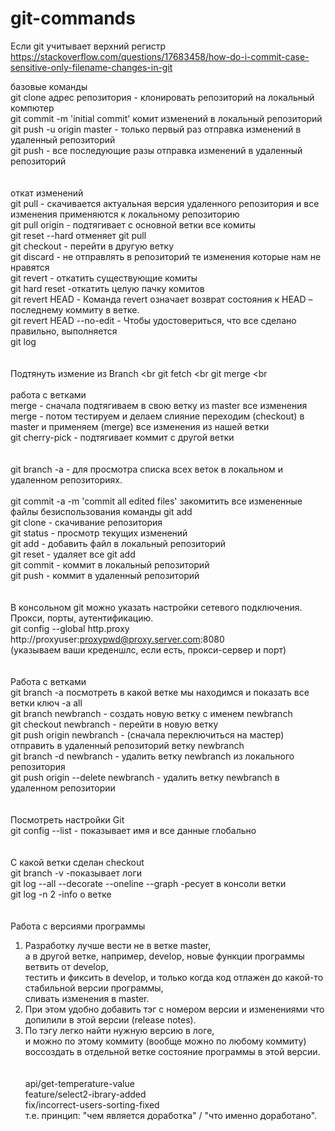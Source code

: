# git-commands
Если git учитывает верхний регистр https://stackoverflow.com/questions/17683458/how-do-i-commit-case-sensitive-only-filename-changes-in-git


базовые команды <br>
git clone адрес репозитория - клонировать репозиторий на локальный компютер <br>
git commit -m 'initial commit' комит изменений в локальный репозиторий <br>
git push -u origin master - только первый раз отправка изменений в удаленный репозиторий <br>
git push - все последующие разы отправка изменений в удаленный репозиторий <br>
<br>
<br>
откат изменений <br>
git pull - скачивается актуальная версия удаленного репозитория и все изменения применяются к локальному репозиторию <br>
git pull origin - подтягивает с основной ветки все комиты <br>
git reset --hard отменяет git pull <br>
git checkout - перейти в другую ветку <br>
git discard - не отправлять в репозиторий те изменения которые нам не нравятся <br>
git revert - откатить существующие комиты <br>
git hard reset -откатить целую пачку комитов <br>
git revert HEAD - Команда revert означает возврат состояния к HEAD – последнему коммиту в ветке.<br>
git revert HEAD --no-edit - Чтобы удостовериться, что все сделано правильно, выполняется<br>
git log <br>
<br>
<br>
Подтянуть измение из Branch <br
git fetch <br
git merge <br
<br>
<br>
работа с ветками <br>
merge - сначала подтягиваем в свою ветку из master все изменения <br>
merge - потом тестируем и делаем слияние переходим (checkout) в master и применяем (merge) все изменения из нашей ветки <br>
git cherry-pick - подтягивает коммит с другой ветки <br>
<br>
<br>
git branch -a - для просмотра списка всех веток в локальном и удаленном репозиториях.
<br>
<br>
git commit -a -m 'commit all edited files' закомитить все измененные файлы безиспользования команды git add <br>
git clone - скачивание репозитория <br>
git status - просмотр текущих изменений <br>
git add - добавить файл в локальный репозиторий <br>
git reset <name file> - удаляет все git add <br>
git commit - коммит в локальный репозиторий <br>
git push - коммит в удаленный репозиторий <br>
<br>
<br>
В консольном git можно указать настройки сетевого подключения. Прокси, порты, аутентификацию. <br>
git config --global http.proxy http://proxyuser:proxypwd@proxy.server.com:8080  <br>
(указываем ваши креденшлс, если есть, прокси-сервер и порт) <br>
<br>
<br>
Работа с ветками <br>
git branch -a  посмотреть в какой ветке мы находимся и показать все ветки ключ -а   all <br>
git branch newbranch  - создать новую ветку с именем newbranch <br>
git checkout newbranch - перейти в новую ветку <br>
git push origin newbranch -  (сначала переключиться на мастер) отправить в удаленный репозиторий ветку newbranch <br>
git branch -d newbranch - удалить ветку newbranch из локального репозитория  <br>
git push origin --delete newbranch - удалить ветку newbranch в удаленном репозитории <br>
<br>
<br>
Посмотреть настройки Git <br>
git config --list - показывает имя и все данные глобально <br>
<br>
<br>
   С какой ветки сделан checkout <br>
   git branch -v -показывает логи <br>
   git log --all --decorate --oneline --graph -ресует в консоли ветки <br>
   git log -n 2 -info о ветке <br>
<br>
<br>
Работа с версиями программы <br>
1. Разработку лучше вести не в ветке master, <br>
   а в другой ветке, например, develop, новые функции программы ветвить от develop, <br> 
   тестить и фиксить в develop, и только когда код отлажен до какой-то стабильной версии программы,  <br>
   сливать изменения в master. <br>
2. При этом удобно добавить тэг с номером версии и изменениями что допилили в этой версии (release notes). <br>
3. По тэгу легко найти нужную версию в логе, <br>
   и можно по этому коммиту (вообще можно по любому коммиту) <br>
   воссоздать в отдельной ветке состояние программы в этой версии. <br>
   <br>
   <br>
api/get-temperature-value <br>
feature/select2-ibrary-added <br>
fix/incorrect-users-sorting-fixed <br>
т.е. принцип: "чем является доработка" / "что именно доработано". <br>
